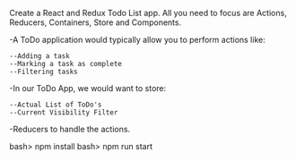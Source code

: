 Create a React and Redux Todo List app. All you need to focus are Actions, Reducers, Containers, Store and Components.

-A ToDo application would typically allow you to perform actions like:

    --Adding a task
    --Marking a task as complete
    --Filtering tasks

-In our ToDo App, we would want to store:

    --Actual List of ToDo's
    --Current Visibility Filter

-Reducers to handle the actions.

bash> npm install
bash> npm run start
